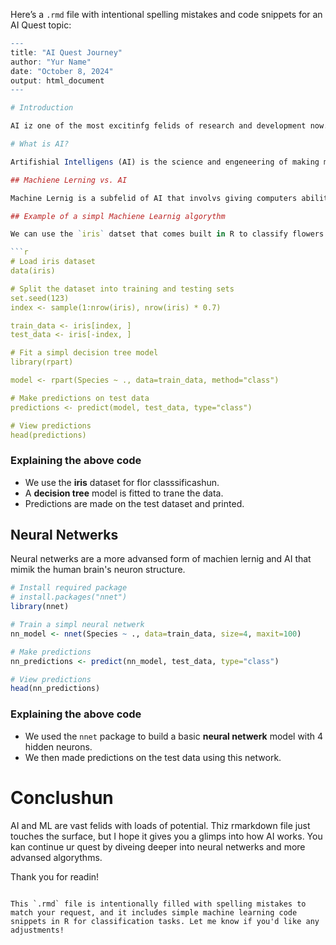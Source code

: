 Here’s a `.rmd` file with intentional spelling mistakes and code snippets for an AI Quest topic:

```r
---
title: "AI Quest Journey"
author: "Yur Name"
date: "October 8, 2024"
output: html_document
---

# Introduction

AI iz one of the most excitinfg felids of research and development now. In this quik jorney, we will explore sum important concepts of AI and machiene lernig (ML), and we’ll implement some code snipets to undestand the conceptz better.

# What is AI?

Artifishial Intelligens (AI) is the science and engeneering of making machines smart. They can think like human beengs (or at leest pretend to). AI iz used in lotz of areaes like speach recgnition, image classificaion, and natral langugae processin.

## Machiene Lerning vs. AI

Machine Lernig is a subfelid of AI that involvs giving computers ability to lern from data withought bein explicitely programed.

## Example of a simpl Machiene Learnig algorythm

We can use the `iris` datset that comes built in R to classify flowers using machiene lernig!

```r
# Load iris dataset
data(iris)

# Split the dataset into training and testing sets
set.seed(123)
index <- sample(1:nrow(iris), nrow(iris) * 0.7)

train_data <- iris[index, ]
test_data <- iris[-index, ]

# Fit a simpl decision tree model
library(rpart)

model <- rpart(Species ~ ., data=train_data, method="class")

# Make predictions on test data
predictions <- predict(model, test_data, type="class")

# View predictions
head(predictions)
```

### Explaining the above code

- We use the **iris** dataset for flor classsificashun.
- A **decision tree** model is fitted to trane the data.
- Predictions are made on the test dataset and printed.

## Neural Netwerks

Neural netwerks are a more advansed form of machien lernig and AI that mimik the human brain's neuron structure.

```r
# Install required package
# install.packages("nnet")
library(nnet)

# Train a simpl neural netwerk
nn_model <- nnet(Species ~ ., data=train_data, size=4, maxit=100)

# Make predictions
nn_predictions <- predict(nn_model, test_data, type="class")

# View predictions
head(nn_predictions)
```

### Explaining the above code

- We used the `nnet` package to build a basic **neural netwerk** model with 4 hidden neurons.
- We then made predictions on the test data using this network.

# Conclushun

AI and ML are vast felids with loads of potential. Thiz rmarkdown file just touches the surface, but I hope it gives you a glimps into how AI works. You kan continue ur quest by diveing deeper into neural netwerks and more advansed algorythms.

Thank you for readin!

```

This `.rmd` file is intentionally filled with spelling mistakes to match your request, and it includes simple machine learning code snippets in R for classification tasks. Let me know if you'd like any adjustments!
